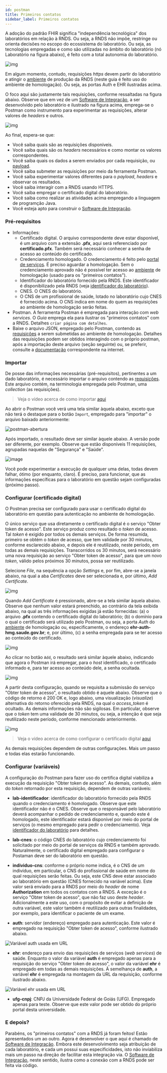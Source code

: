 ```yaml
---
id: postman
title: Primeiros contatos
sidebar_label: Primeiros contatos
---
```


A adoção do padrão FHIR significa "independência tecnológica" dos laboratórios em relação à RNDS. Ou seja, a RNDS não impõe, restringe ou orienta decisões
no escopo do ecossistema do laboratório. Ou seja, as tecnologias empregadas e como são utilizadas no âmbito do laboratório (nó Laboratório na figura abaixo), é feito com a total autonomia do laboratório.

![img](../static/img/rnds-deployment.png)

Em algum momento, contudo, requisições _https_ devem partir do laboratório e atingir o [ambiente](./ambientes) de produção da RNDS (neste guia é feito uso do ambiente de homologação). Ou seja, as portas Auth e EHR ilustradas acima.

O foco aqui são justamente tais requisições, conforme ressaltadas na figura abaixo. Observe que em vez de um [Software de Integração](./si), a ser desenvolvido pelo laboratório e ilustrado na figura acima, emprega-se o Postman como instrumento para experimentar as requisições, alterar valores de _headers_ e outros.

![img](../static/img/postman-desenvolvedor.png)

Ao final, espera-se que:

- Você saiba quais são as requisições disponíveis.
- Você saiba quais são os _headers_ necessários e como montar os valores correspondentes.
- Você saiba quais os dados a serem enviados por cada requisição, ou [payload](<https://en.wikipedia.org/wiki/Payload_(computing)>).
- Você saiba submeter as requisições por meio da ferramenta Postman.
- Você saiba experimentar valores diferentes para o _payload_, _headers_ e observar os resultados.
- Você saiba interagir com a RNDS usando HTTPS.
- Você saiba empregar o certificado digital do laboratório.
- Você saiba como realizar as atividades acima empregando a linguagem de programção Java.
- Você esteja apto para construir o [Software de Integração](./si).

### Pré-requisitos

- Informações:
  - Certificado digital. O arquivo correspondente deve estar disponível, é um arquivo com a extensão **.pfx**, aqui será referenciado por **certificado.pfx**. Também será necessário conhecer a senha de acesso ao conteúdo do certificado.
  - Credenciamento homologado. O credenciamento é feito pelo [portal de serviços](https://servicos-datasus.saude.gov.br/). É preciso aguardar a homologação. Sem o credenciamento aprovado não é possível ter acesso ao [ambiente](./ambientes) de homologação (usado para os "primeiros contatos").
  - Identificador do laboratório fornecido pela RNDS. Este identificador é disponibilizado pela RNDS (veja [identificador do laboratório](./identificador)).
  - CNES. O CNES do laboratório.
  - O CNS de um profissional de saúde, lotado no laboratório cujo CNES é fornecido acima. O CNS indica em nome do quem as requisições ao ambiente de homologação serão feitas.
- Postman. A ferramenta Postman é empregada para interação com _web services_. O _Guia_ emprega ela para ilustrar os "primeiros contatos" com a RNDS. Detalhes `criar página com detalhes`.
- Baixe o arquivo JSON, empregado pelo Postman, contendo as [requisições](https://raw.githubusercontent.com/kyriosdata/rnds/3e92565e6e7fefd4020e89073166d9282510f2c2/tools/postman/rnds-postman-collection.json) a serem submetidas ao ambiente de homologação. Detalhes das requisições podem ser obtidos interagindo com o próprio postman, após a importação deste arquivo (seção seguinte) ou, se preferir, consulte a [documentação](https://documenter.getpostman.com/view/215332/TVCmT68w) correspondente na internet.

### Importar

De posse das informações necessárias (pré-requisitos), pertinentes a um dado laboratório, é necessário importar o arquivo contendo as [requisições](https://raw.githubusercontent.com/kyriosdata/rnds/3e92565e6e7fefd4020e89073166d9282510f2c2/tools/postman/rnds-postman-collection.json). Este arquivo contém, na terminologia empregada pelo Postman, uma _collection_ (as requisições).

> Veja o vídeo acerca de como importar [aqui](https://drive.google.com/file/d/13hbA4uZlX_90wFt0ktCvkX2jBbhFkoDC/view)

Ao abrir o Postman você verá uma tela similar àquela abaixo, exceto que não terá o destaque para o botão `Import`, empregado para "importar" o arquivo baixado anteriormente:

![postman-abertura](https://user-images.githubusercontent.com/1735792/92666083-a437c000-f2de-11ea-8ffc-9dd163784983.jpg)

Após importado, o resultado deve ser similar àquele abaixo. A versão pode ser diferente, por exemplo. Observe que estão disponíveis 11 requisições, agrupadas naquelas de "Segurança" e "Saúde".

![image](https://user-images.githubusercontent.com/1735792/92743020-8efe7800-f356-11ea-871e-3a4c6489ccfc.png)

Você pode experimentar a execução de qualquer uma delas, todas devem
falhar, ótimo (por enquanto, claro). É preciso, para funcionar, que as informações específicas
para o laboratório em questão sejam configuradas (próximo passo).

### Configurar (certificado digital)

O Postman precisa ser configurado para usar o certificado digital do laboratório em questão para autenticação no ambiente de homologação.

O único serviço que usa diretamente o certificado digital é o serviço "Obter token de acesso". Este serviço produz como resultado o _token_ de acesso. Tal _token_ é exigido por todos os demais serviços. De forma resumida, primeiro se obtém o _token_ de acesso, que tem validade por 30 minutos, conforme esclarecido abaixo, e depois ele é reutilizado, neste período, em todas as demais requisições. Transcorridos os 30 minutos, será necessário uma nova requisição ao
serviço "Obter token de acesso", para que um novo _token_, válido pelos próximos 30 minutos, possa ser reutilizado.

Selecione _File_, na sequência a opção _Settings_ e, por fim, abre-se a janela abaixo, na qual a aba _Certificates_ deve ser selecionada e, por último, _Add Certificate_.

![img](https://user-images.githubusercontent.com/1735792/92801355-e8cd6500-f38b-11ea-8eea-2128ab4e5647.jpg)

Quando _Add Certificate_ é pressionado, abre-se a tela similar àquela abaixo.
Observe que nenhum valor estará preenchido, ao contrário da tela exibida abaixo, na qual as três informações exigidas já estão fornecidas: (a) o arquivo **.pfx** contendo o certificado digital do laboratório; (b) o domínio para o qual o certificado será utilizado pelo Postman, ou seja, a porta _Auth_ do [ambiente](./ambientes) de homologação ou, especificamente, o endereço **ehr-auth-hmg.saude.gov.br**; e, por último, (c) a senha empregada para se ter acesso ao conteúdo do certificado.

![img](https://user-images.githubusercontent.com/1735792/92802156-a35d6780-f38c-11ea-8959-35db9c68d49a.png)

Ao clicar no botão `Add`, o resultado será similar àquele abaixo, indicando que agora o Postman irá empregar, para o _host_ identificado, o certificado informado e, para ter acesso ao conteúdo dele, a senha ocultada.

![img](https://user-images.githubusercontent.com/1735792/92803471-d6542b00-f38d-11ea-8d14-36d615672309.png)

A partir desta configuração, quando se requisita a submissão do serviço "Obter token de acesso", o resultado obtido é aquele abaixo. Observe que o código de retorno é 200 OK e, logo abaixo, uma visualização (_visualize_) alternativa do retorno oferecido pela RNDS, na qual o _access_token_ é ocultado. As demais informações não são sigilosas. Em particular, observe que o _token_ tem uma validade de 30 minutos, ou seja, a intenção é que seja reutilizado neste período, conforme mencionado anteriormente.

![img](https://user-images.githubusercontent.com/1735792/92804153-7742e600-f38e-11ea-8a5d-df4c19b0edaa.png)

> Veja o vídeo acerca de como configurar o certificado digital [aqui](https://drive.google.com/file/d/1V1mSYStqnEHNg0iznWhAnNBlX3jETe3o/view)

As demais requisições dependem de outras configurações. Mais um passo e todas elas estarão funcionando.

### Configurar (variáveis)

A configuração do Postman para fazer uso do certifica digital viabiliza a execução da requisição "Obter token de acesso". As demais, contudo, além do
_token_ retornado por esta requisição, dependem de outras variáveis:

- **lab-identificador**: identificador do laboratório fornecido pela RNDS quando o credenciamento é homologado. Observe que este identificador não é o CNES. Observe que o responsável pelo laboratório deverá acompanhar o pedido de credenciamento e, quando este é homologado, este identificador estará disponível por meio do portal de serviços (o mesmo empregado para pedir o credenciamento). Veja [identificador do laboratório](./identificador) para detalhes.

- **lab-cnes**: o código CNES do laboratório cujo credenciamento foi solicitado por meio do portal de serviços da RNDS e também aprovado. Naturalmente, o
  certificado digital empregado para configurar o Postaman deve ser do laboratório em questão.

- **individuo-cns**: conforme o próprio nome
  indica, é o CNS de um indivíduo, em particular, o CNS do profissional de saúde em nome do qual requisições serão feitas. Ou seja, este CNS deve estar associado ao laboratório em questão (CNES fornecido na variável acima). Este valor será enviado para a RNDS por meio do _header_ de nome **Authorization** em todos os contatos com a RNDS. A exceção é o serviço "Obter token de acesso", que não faz uso deste _header_. Adicionalmente a este uso, com o propósito de evitar a definição de outra variável, este valor também é reutilizado para outras finalidades, por exemplo, para identificar o paciente
  de um exame.

- **auth**: servidor (endereço) empregado para autenticação. Este valor é empregado na requisição "Obter token de acesso", conforme ilustrado abaixo.

![Variável auth usada em URL](https://user-images.githubusercontent.com/1735792/92814239-45834c80-f399-11ea-80b9-db68d3e4128d.png)

- **ehr**: endereço para envio das requisições de serviços (_web services_) de saúde. Enquanto o valor da variável **auth** é empregado apenas para a requisição do serviço "Obter token de acesso", o valor da variável **ehr** é empregado em todas as demais requisições. À semelhança de **auth**, a variável **ehr** é empregada na montagem da URL da requisição, conforme ilustrado abaixo.

![Variável ehr usada em URL](https://user-images.githubusercontent.com/1735792/92814560-bfb3d100-f399-11ea-8c8c-d811aa75b227.png)

- **ufg-cnpj**: CNPJ da Universidade Federal de Goiás (UFG). Empregado apenas para teste. Observe que este valor pode ser obtido do próprio portal desta universidade.

### E depois?

Parabéns, os "primeiros contatos" com a RNDS já foram feitos! Estão apresentados um ao outro. Agora é desenvolver o que aqui é chamado de [Software de Integração](./si). Embora este desenvolvimento seja atribuição de cada laboratório, e cada um possui suas especificidades, isto não inviabiliza mais um passo na direção de facilitar esta integração via. O [Software de Integração](./si), neste sentido, ilustra como a conexão com a RNDS pode ser feita via código.
